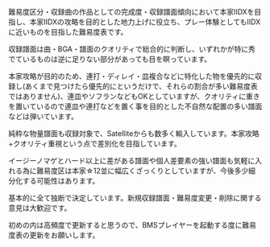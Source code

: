 難易度区分・収録曲の作品としての完成度・収録譜面傾向において本家IIDXを目指し、本家IIDXの攻略を目的とした地力上げに役立ち、プレー体験としてもIIDXに近いものを目指した難易度表です。

収録譜面は曲・BGA・譜面のクオリティで総合的に判断し、いずれかが特に秀でているものは逆に足りない部分があっても目を瞑っています。

本家攻略が目的のため、連打・ディレイ・皿複合などに特化した物を優先的に収録し(あくまで見つけたら優先的にというだけで、それらの割合が多い難易度表ではありません)、連皿やソフランなどもOKとしていますが、クオリティに重きを置いているので連皿や連打などを置く事を目的とした不自然な配置の多い譜面などは弾いています。

純粋な物量譜面も収録対象で、Satelliteからも数多く輸入しています。本家攻略+クオリティ重視という点で差別化を目指しています。

イージーノマゲとハード以上に差がある譜面や個人差要素の強い譜面も気軽に入れる為に難易度区は本家☆12並に幅広くざっくりとしていますが、今後多少細分化する可能性はあります。

基本的に全て独断で決定しています。新規収録譜面・難易度変更・削除に関する意見は大歓迎です。

初めの内は高頻度で更新すると思うので、BMSプレイヤーを起動する度に難易度表の更新をお願いします。